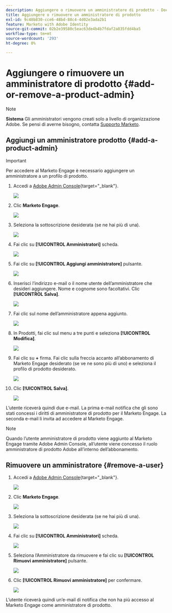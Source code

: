```yaml
---
description: Aggiungere o rimuovere un amministratore di prodotto - Documentazione di Marketo - Documentazione di prodotto
title: Aggiungere o rimuovere un amministratore di prodotto
exl-id: 9c48b830-cce6-48bd-88c4-4d02e3ada2b1
feature: Marketo with Adobe Identity
source-git-commit: 02b2e39580c5eac63de4b4b7fdaf2a835fdd4ba5
workflow-type: tm+mt
source-wordcount: '293'
ht-degree: 0%

---
```


# Aggiungere o rimuovere un amministratore di prodotto {#add-or-remove-a-product-admin}

>[!NOTE]
>
>**Sistema** Gli amministratori vengono creati solo a livello di organizzazione Adobe. Se pensi di averne bisogno, contatta [Supporto Marketo](https://nation.marketo.com/t5/support/ct-p/Support).

## Aggiungi un amministratore prodotto {#add-a-product-admin}

>[!IMPORTANT]
>
>Per accedere al Marketo Engage è necessario aggiungere un amministratore a un profilo di prodotto.

1. Accedi a [Adobe Admin Console](https://adminconsole.adobe.com/){target="_blank"}.

   ![](assets/add-or-remove-a-product-admin-1.png)

1. Clic **Marketo Engage**.

   ![](assets/add-or-remove-a-product-admin-2.png)

1. Seleziona la sottoscrizione desiderata (se ne hai più di una).

   ![](assets/add-or-remove-a-product-admin-3.png)

1. Fai clic su **[!UICONTROL Amministratori]** scheda.

   ![](assets/add-or-remove-a-product-admin-4.png)

1. Fai clic su **[!UICONTROL Aggiungi amministratore]** pulsante.

   ![](assets/add-or-remove-a-product-admin-5.png)

1. Inserisci l’indirizzo e-mail o il nome utente dell’amministratore che desideri aggiungere. Nome e cognome sono facoltativi. Clic **[!UICONTROL Salva]**.

   ![](assets/add-or-remove-a-product-admin-6.png)

1. Fai clic sul nome dell’amministratore appena aggiunto.

   ![](assets/add-or-remove-a-product-admin-7.png)

1. In Prodotti, fai clic sul menu a tre punti e seleziona **[!UICONTROL Modifica]**.

   ![](assets/add-or-remove-a-product-admin-8.png)

1. Fai clic su **+** firma. Fai clic sulla freccia accanto all’abbonamento di Marketo Engage desiderato (se ve ne sono più di uno) e seleziona il profilo di prodotto desiderato.

   ![](assets/add-or-remove-a-product-admin-9.png)

1. Clic **[!UICONTROL Salva]**.

   ![](assets/add-or-remove-a-product-admin-10.png)

L’utente riceverà quindi due e-mail. La prima e-mail notifica che gli sono stati concessi i diritti di amministratore di prodotto per il Marketo Engage. La seconda e-mail li invita ad accedere al Marketo Engage.

>[!NOTE]
>
>Quando l’utente amministratore di prodotto viene aggiunto al Marketo Engage tramite Adobe Admin Console, all’utente viene concesso il ruolo amministratore di prodotto Adobe all’interno dell’abbonamento.

## Rimuovere un amministratore {#remove-a-user}

1. Accedi a [Adobe Admin Console](https://adminconsole.adobe.com/){target="_blank"}.

   ![](assets/add-or-remove-a-product-admin-11.png)

1. Clic **Marketo Engage**.

   ![](assets/add-or-remove-a-product-admin-12.png)

1. Seleziona la sottoscrizione desiderata (se ne hai più di una).

   ![](assets/add-or-remove-a-product-admin-13.png)

1. Fai clic su **[!UICONTROL Amministratori]** scheda.

   ![](assets/add-or-remove-a-product-admin-14.png)

1. Seleziona l’Amministratore da rimuovere e fai clic su **[!UICONTROL Rimuovi amministratore]** pulsante.

   ![](assets/add-or-remove-a-product-admin-15.png)

1. Clic **[!UICONTROL Rimuovi amministratore]** per confermare.

   ![](assets/add-or-remove-a-product-admin-16.png)

L’utente riceverà quindi un’e-mail di notifica che non ha più accesso al Marketo Engage come amministratore di prodotto.
